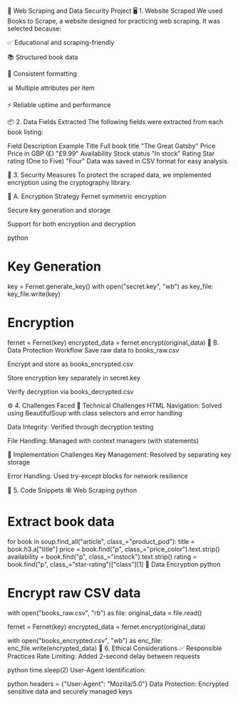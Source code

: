 📘 Web Scraping and Data Security Project
🖥️ 1. Website Scraped
We used Books to Scrape, a website designed for practicing web scraping. It was selected because:

✅ Educational and scraping-friendly

📚 Structured book data

🔄 Consistent formatting

📊 Multiple attributes per item

⚡ Reliable uptime and performance

📦 2. Data Fields Extracted
The following fields were extracted from each book listing:

Field	Description	Example
Title	Full book title	"The Great Gatsby"
Price	Price in GBP (£)	"£9.99"
Availability	Stock status	"In stock"
Rating	Star rating (One to Five)	"Four"
Data was saved in CSV format for easy analysis.

🔐 3. Security Measures
To protect the scraped data, we implemented encryption using the cryptography library.

🔑 A. Encryption Strategy
Fernet symmetric encryption

Secure key generation and storage

Support for both encryption and decryption

python
# Key Generation
key = Fernet.generate_key()
with open("secret.key", "wb") as key_file:
    key_file.write(key)

# Encryption
fernet = Fernet(key)
encrypted_data = fernet.encrypt(original_data)
🔄 B. Data Protection Workflow
Save raw data to books_raw.csv

Encrypt and store as books_encrypted.csv

Store encryption key separately in secret.key

Verify decryption via books_decrypted.csv

⚙️ 4. Challenges Faced
🧩 Technical Challenges
HTML Navigation: Solved using BeautifulSoup with class selectors and error handling

Data Integrity: Verified through decryption testing

File Handling: Managed with context managers (with statements)

🔧 Implementation Challenges
Key Management: Resolved by separating key storage

Error Handling: Used try-except blocks for network resilience

🧪 5. Code Snippets
🕸️ Web Scraping
python
# Extract book data
for book in soup.find_all("article", class_="product_pod"):
    title = book.h3.a["title"]
    price = book.find("p", class_="price_color").text.strip()
    availability = book.find("p", class_="instock").text.strip()
    rating = book.find("p", class_="star-rating")["class"][1]
🔐 Data Encryption
python
# Encrypt raw CSV data
with open("books_raw.csv", "rb") as file:
    original_data = file.read()

fernet = Fernet(key)
encrypted_data = fernet.encrypt(original_data)

with open("books_encrypted.csv", "wb") as enc_file:
    enc_file.write(encrypted_data)
🧭 6. Ethical Considerations
✅ Responsible Practices
Rate Limiting: Added 2-second delay between requests

python
time.sleep(2)
User-Agent Identification:

python
headers = {"User-Agent": "Mozilla/5.0"}
Data Protection: Encrypted sensitive data and securely managed keys
